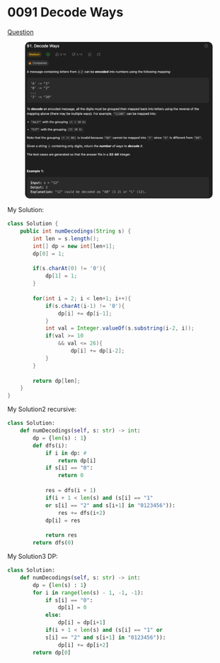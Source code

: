 # 0091 Decode Ways

[Question](https://leetcode.com/problems/decode-ways/description/?envType=study-plan\&id=algorithm-ii)

<figure><img src="../.gitbook/assets/image (1) (1) (8).png" alt=""><figcaption></figcaption></figure>



My Solution:

```java
class Solution {
    public int numDecodings(String s) {
        int len = s.length();
        int[] dp = new int[len+1];
        dp[0] = 1;

        if(s.charAt(0) != '0'){
            dp[1] = 1;
        }

        for(int i = 2; i < len+1; i++){
            if(s.charAt(i-1) != '0'){
                dp[i] += dp[i-1];
            }
            int val = Integer.valueOf(s.substring(i-2, i));
            if(val >= 10 
                && val <= 26){
                    dp[i] += dp[i-2];
            }
        }

        return dp[len];
    }
}
```



My Solution2 recursive:

```python
class Solution:
    def numDecodings(self, s: str) -> int:
        dp = {len(s) : 1}
        def dfs(i):
            if i in dp: # 
                return dp[i]
            if s[i] == "0":
                return 0
            
            res = dfs(i + 1)
            if(i + 1 < len(s) and (s[i] == "1" 
            or s[i] == "2" and s[i+1] in "0123456")):
                res += dfs(i+2)
            dp[i] = res

            return res
        return dfs(0)

```



My Solution3 DP:

```python
class Solution:
    def numDecodings(self, s: str) -> int:
        dp = {len(s) : 1}
        for i in range(len(s) - 1, -1, -1):
            if s[i] == "0":
                dp[i] = 0
            else:
                dp[i] = dp[i+1]
            if(i + 1 < len(s) and (s[i] == "1" or
            s[i] == "2" and s[i+1] in "0123456")):
                dp[i] += dp[i+2]
        return dp[0]
```
